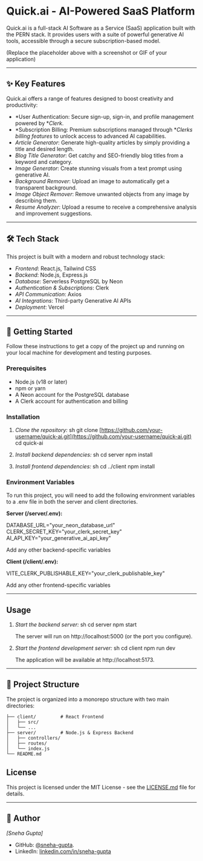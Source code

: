 # Quick.ai - AI-Powered SaaS Platform

Quick.ai is a full-stack AI Software as a Service (SaaS) application built with the PERN stack. It provides users with a suite of powerful generative AI tools, accessible through a secure subscription-based model.

(Replace the placeholder above with a screenshot or GIF of your application)

---

## ✨ Key Features

Quick.ai offers a range of features designed to boost creativity and productivity:

* *User Authentication: Secure sign-up, sign-in, and profile management powered by **Clerk*.
* *Subscription Billing: Premium subscriptions managed through **Clerks billing features* to unlock access to advanced AI capabilities.
* *Article Generator*: Generate high-quality articles by simply providing a title and desired length.
* *Blog Title Generator*: Get catchy and SEO-friendly blog titles from a keyword and category.
* *Image Generator*: Create stunning visuals from a text prompt using generative AI.
* *Background Remover*: Upload an image to automatically get a transparent background.
* *Image Object Remover*: Remove unwanted objects from any image by describing them.
* *Resume Analyzer*: Upload a resume to receive a comprehensive analysis and improvement suggestions.

---

## 🛠 Tech Stack

This project is built with a modern and robust technology stack:

* *Frontend*: React.js, Tailwind CSS
* *Backend*: Node.js, Express.js
* *Database*: Serverless PostgreSQL by Neon
* *Authentication & Subscriptions*: Clerk
* *API Communication*: Axios
* *AI Integrations*: Third-party Generative AI APIs
* *Deployment*: Vercel

---

## 🚀 Getting Started

Follow these instructions to get a copy of the project up and running on your local machine for development and testing purposes.

### Prerequisites

* Node.js (v18 or later)
* npm or yarn
* A Neon account for the PostgreSQL database
* A Clerk account for authentication and billing

### Installation

1.  *Clone the repository:*
    sh
    git clone [https://github.com/your-username/quick-ai.git](https://github.com/your-username/quick-ai.git)
    cd quick-ai
    

2.  *Install backend dependencies:*
    sh
    cd server
    npm install
    

3.  *Install frontend dependencies:*
    sh
    cd ../client
    npm install
    

### Environment Variables

To run this project, you will need to add the following environment variables to a .env file in both the server and client directories.

**Server (/server/.env):**

DATABASE_URL="your_neon_database_url"
CLERK_SECRET_KEY="your_clerk_secret_key"
AI_API_KEY="your_generative_ai_api_key"

Add any other backend-specific variables

**Client (/client/.env):**

VITE_CLERK_PUBLISHABLE_KEY="your_clerk_publishable_key"

Add any other frontend-specific variables

---

## Usage

1.  *Start the backend server:*
    sh
    cd server
    npm start
    
    The server will run on http://localhost:5000 (or the port you configure).

2.  *Start the frontend development server:*
    sh
    cd client
    npm run dev
    
    The application will be available at http://localhost:5173.

---

## 📂 Project Structure

The project is organized into a monorepo structure with two main directories:

```
├── client/         # React Frontend
│   ├── src/
│   └── ...
├── server/         # Node.js & Express Backend
│   ├── controllers/
│   ├── routes/
│   └── index.js
└── README.md

```

## License

This project is licensed under the MIT License - see the [LICENSE.md](LICENSE.md) file for details.

---

## 👤 Author

*[Sneha Gupta]*

* GitHub: [@sneha-gupta](https://github.com/9DFF-2B31).
* LinkedIn: [linkedin.com/in/sneha-gupta](https://www.linkedin.com/in/sneha-gupta-1618572b4/)
